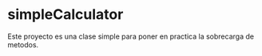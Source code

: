 # simpleCalculator
Este proyecto es una clase simple para poner en practica la sobrecarga de metodos.
